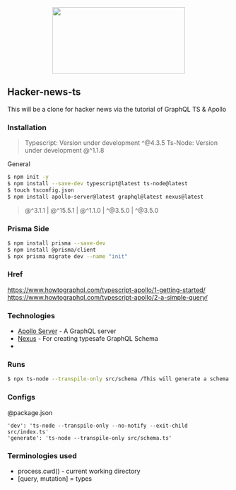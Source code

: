 <div align="center" display="flex">

<img src="https://phasrmedia.com/wp-content/uploads/2021/01/Funniest-Michael-Scott-Quotes-1-1.png" width="300" height="150"/>
</div>

## Hacker-news-ts

This will be a clone for hacker news via the tutorial of GraphQL TS &amp; Apollo

### Installation

> Typescript: Version under development ^@4.3.5
> Ts-Node: Version under development @^1.1.8

General

```bash
$ npm init -y
$ npm install --save-dev typescript@latest ts-node@latest
$ touch tsconfig.json
$ npm install apollo-server@latest graphql@latest nexus@latest

```

> @^3.1.1 | @^15.5.1 | @^1.1.0 | ^@3.5.0 | ^@3.5.0

### Prisma Side

```bash
$ npm install prisma --save-dev
$ npm install @prisma/client
$ npx prisma migrate dev --name "init"
```

### Href

https://www.howtographql.com/typescript-apollo/1-getting-started/
https://www.howtographql.com/typescript-apollo/2-a-simple-query/

### Technologies

- [Apollo Server](https://github.com/apollographql/apollo-server/tree/main/packages/apollo-server) - A GraphQL server
- [Nexus](https://github.com/graphql-nexus/nexus) - For creating typesafe GraphQL Schema
-

### Runs

```bash
$ npx ts-node --transpile-only src/schema /This will generate a schema and typegen
```

### Configs

@package.json

```
'dev': 'ts-node --transpile-only --no-notify --exit-child src/index.ts'
'generate': 'ts-node --transpile-only src/schema.ts'
```

### Terminologies used

- process.cwd() - current working directory
- [query, mutation] = types
